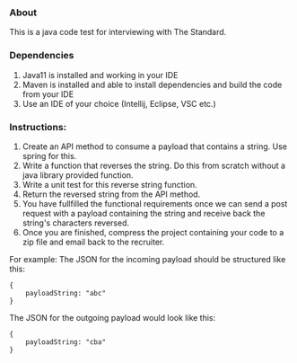 ### About
This is a java code test for interviewing with The Standard.

### Dependencies
1. Java11 is installed and working in your IDE
2. Maven is installed and able to install dependencies and build the code from your IDE
3. Use an IDE of your choice (Intellij, Eclipse, VSC etc.)

### Instructions:
1. Create an API method to consume a payload that contains a string. Use spring for this.
2. Write a function that reverses the string. Do this from scratch without a java library provided function.
3. Write a unit test for this reverse string function.
4. Return the reversed string from the API method.
5. You have fullfilled the functional requirements once we can send a post request with a payload containing the string and receive back the string's characters reversed.
6. Once you are finished, compress the project containing your code to a zip file and email back to the recruiter.

For example:
The JSON for the incoming payload should be structured like this:
```
{
    payloadString: "abc"
}
```

The JSON for the outgoing payload would look like this:
```
{
    payloadString: "cba"
}
```
